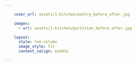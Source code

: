 ```yaml
---

    cover_url: assets/1-kitchen/pantry_before_after.jpg

    images:
      - url: assets/1-kitchen/partition_before_after.jpg

    layout:
      style: two-column
      image_style: fit
      content_valign: middle

---
```


<img data-media-id="images:1">
